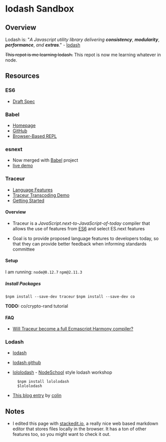 
# lodash Sandbox

## Overview

Lodash is: "*A Javascript utility library delivering* ***consistency***, ***modularity***, ***performance***, *and* ***extras***." - [lodash](https://lodash.com) 

~~This repot is me learning lodash.~~
This repot is now me learning whatever in node.

## Resources

### ES6
* [Draft Spec](http://wiki.ecmascript.org/doku.php?id=harmony:specification_drafts)

### Babel
* [Homepage](https://babeljs.io/)
* [GitHub](https://github.com/babel/babel)
* [Browser-Based REPL](https://babeljs.io/repl/)


### esnext
* Now merged with [Babel](https://babeljs.io/) project
* [live demo](https://esnext.github.io/esnext/)

### Traceur

* [Language Features](https://github.com/google/traceur-compiler/wiki/LanguageFeatures)
* [Traceur Transcoding Demo](https://google.github.io/traceur-compiler/demo/repl.html#)
* [Getting Started](https://github.com/google/traceur-compiler/wiki/Getting-Started)

#### Overview

* Traceur is a *JavaScript.next-to-JavaScript-of-today* compiler that allows the use of features from [ES6](https://people.mozilla.org/~jorendorff/es6-draft.html) and select ES.next features

* Goal is to provide proposed language features to developers today, so that they can provide better feedback when informing standards committee

#### Setup

I am running:
        ```node@0.12.7```
        ```npm@2.11.3```

##### Install Packages
```$npm install --save-dev traceur```
```$npm install --save-dev co```

        
**TODO:** co/crypto-rand tutorial


 
#### FAQ
* [Will Traceur become a full Ecmascript Harmony compiler?](https://groups.google.com/forum/#!topic/traceur-compiler-discuss/KXS47ZcFEQw)

### Lodash
* [lodash](https://lodash.com)

* [lodash github](https://github.com/lodash/lodash)

* [lololodash](http://nodeschool.io) - [NodeSchool](http://nodeschool.io) style lodash workshop

        $npm install lololodash
        $lololodash

* [This blog entry](http://colintoh.com/blog/lodash-10-javascript-utility-functions-stop-rewriting) by [colin](http://colintoh.com)

## Notes

* I edited this page with [stackedit.io](https://stackedit.io), a really nice web based markdown editor that stores files locally in the browser. It has a ton of other features too, so you might want to check it out. 
